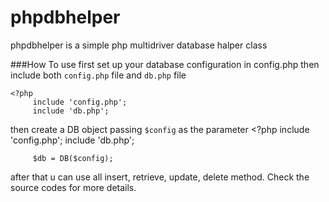 phpdbhelper
===========

phpdbhelper is a simple php multidriver database halper class

###How To use
  first set up your database configuration in config.php
  then include both `config.php` file and `db.php` file

    <?php
         include 'config.php';
         include 'db.php';

  then create a DB object passing `$config` as the parameter
    <?php
         include 'config.php';
         include 'db.php';
         
         $db = DB($config);
  after that u can use all insert, retrieve, update, delete method. Check the source codes for more details.
